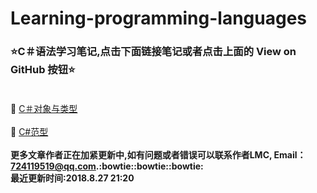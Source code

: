 # Learning-programming-languages
### :star:C＃语法学习笔记,点击下面链接笔记或者点击上面的 View on GitHub 按钮:star:<br><br>
:ledger: [C＃对象与类型](https://github.com/Lumnca/C-/blob/master/%E7%B1%BB%E5%9E%8B%E4%B8%8E%E5%AF%B9%E8%B1%A1.md)<br><br>
:ledger: [C#范型](https://github.com/Lumnca/C-/blob/master/%E8%8C%83%E5%9E%8B.md)<br>
<br>
<b>更多文章作者正在加紧更新中,如有问题或者错误可以联系作者LMC, Email：724119519@qq.com.<b>:bowtie::bowtie::bowtie:<br>
<b>最近更新时间:2018.8.27 21:20<b>
